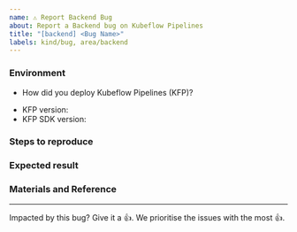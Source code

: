 ```yaml
---
name: ⚠️ Report Backend Bug
about: Report a Backend bug on Kubeflow Pipelines
title: "[backend] <Bug Name>"
labels: kind/bug, area/backend
---
```


### Environment

*  How did you deploy Kubeflow Pipelines (KFP)?
<!-- See [an introduction of all options](https://www.kubeflow.org/docs/pipelines/installation/overview/). -->
*  KFP version: <!-- See version number shows on bottom of KFP UI left sidenav. -->
*  KFP SDK version: <!-- Please attach the output of this shell command: $pip list | grep kfp -->


### Steps to reproduce

<!--
How can we make the problem occur?
This could be a description, code snippet, log output, screenshot, etc.
-->

### Expected result

<!-- What should the correct behavior be? -->

### Materials and Reference

<!-- Help oncaller to debug by providing sample code, background context, links to reference, etc. -->


---

<!-- Don't delete message below to encourage users to support your issue! -->
Impacted by this bug? Give it a 👍. We prioritise the issues with the most 👍.

